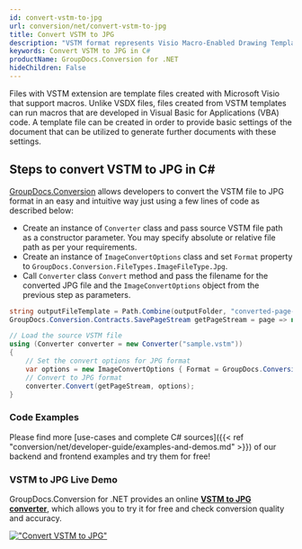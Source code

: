 ```yaml
---
id: convert-vstm-to-jpg
url: conversion/net/convert-vstm-to-jpg
title: Convert VSTM to JPG
description: "VSTM format represents Visio Macro-Enabled Drawing Template with .vstm extension. Learn how to convert VSTM to JPG file programmatically in C# language using GroupDocs.Conversion for .NET library."
keywords: Convert VSTM to JPG in C#
productName: GroupDocs.Conversion for .NET
hideChildren: False
---
```


Files with VSTM extension are template files created with Microsoft Visio that support macros. Unlike VSDX files, files created from VSTM templates can run macros that are developed in Visual Basic for Applications (VBA) code. A template file can be created in order to provide basic settings of the document that can be utilized to generate further documents with these settings.

## Steps to convert VSTM to JPG in C#

[GroupDocs.Conversion](https://products.groupdocs.com/conversion/net) allows developers to convert the VSTM file to JPG format in an easy and intuitive way just using a few lines of code as described below:

* Create an instance of `Converter` class and pass source VSTM file path as a constructor parameter. You may specify absolute or relative file path as per your requirements. 
* Create an instance of `ImageConvertOptions` class and set `Format` property to `GroupDocs.Conversion.FileTypes.ImageFileType.Jpg`.
* Call `Converter` class `Convert` method and pass the filename for the converted JPG file and the `ImageConvertOptions` object from the previous step as parameters.

```csharp
string outputFileTemplate = Path.Combine(outputFolder, "converted-page-{0}.jpg");
GroupDocs.Conversion.Contracts.SavePageStream getPageStream = page => new FileStream(string.Format(outputFileTemplate, page), FileMode.Create);

// Load the source VSTM file
using (Converter converter = new Converter("sample.vstm"))
{
    // Set the convert options for JPG format
    var options = new ImageConvertOptions { Format = GroupDocs.Conversion.FileTypes.ImageFileType.Jpg };   
    // Convert to JPG format
    converter.Convert(getPageStream, options);
}
```

### Code Examples

Please find more [use-cases and complete C# sources]({{< ref "conversion/net/developer-guide/examples-and-demos.md" >}}) of our backend and frontend examples and try them for free!

### VSTM to JPG Live Demo

GroupDocs.Conversion for .NET provides an online [**VSTM to JPG converter**](https://products.groupdocs.app/conversion/vstm-to-jpg), which allows you to try it for free and check conversion quality and accuracy.

[!["Convert VSTM to JPG"](conversion/net/images/convert-to-jpg/convert-vstm-to-jpg.png)](https://products.groupdocs.app/conversion/vstm-to-jpg)